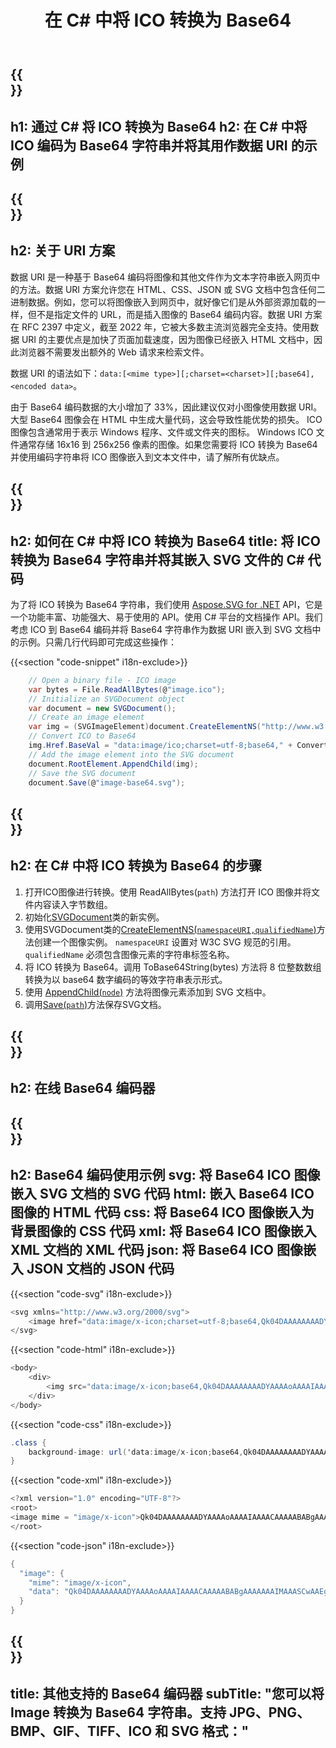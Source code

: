 ﻿---
translation: true
template: /templates/_template-encoder-child.md
title: 在 C# 中将 ICO 转换为 Base64
description: 在 C# 中将 ICO 转换为 Base64，并使用编码字符串作为数据 URI。将其嵌入 HTML、CSS、XML、JSON 等。
url: /net/ico-to-base64/
family: svg
platformtag: net
feature: encode
informat: ICO
outformat: Base64
---

{{<section banner>}}
---
h1: 通过 C# 将 ICO 转换为 Base64
h2: 在 C# 中将 ICO 编码为 Base64 字符串并将其用作数据 URI 的示例
---

{{<section overview>}}
---
h2: 关于 URI 方案
---

数据 URI 是一种基于 Base64 编码将图像和其他文件作为文本字符串嵌入网页中的方法。数据 URI 方案允许您在 HTML、CSS、JSON 或 SVG 文档中包含任何二进制数据。例如，您可以将图像嵌入到网页中，就好像它们是从外部资源加载的一样，但不是指定文件的 URL，而是插入图像的 Base64 编码内容。数据 URI 方案在 RFC 2397 中定义，截至 2022 年，它被大多数主流浏览器完全支持。使用数据 URI 的主要优点是加快了页面加载速度，因为图像已经嵌入 HTML 文档中，因此浏览器不需要发出额外的 Web 请求来检索文件。

数据 URI 的语法如下：`data:[<mime type>][;charset=<charset>][;base64],<encoded data>`。

由于 Base64 编码数据的大小增加了 33%，因此建议仅对小图像使用数据 URI。大型 Base64 图像会在 HTML 中生成大量代码，这会导致性能优势的损失。 ICO 图像包含通常用于表示 Windows 程序、文件或文件夹的图标。 Windows ICO 文件通常存储 16x16 到 256x256 像素的图像。如果您需要将 ICO 转换为 Base64 并使用编码字符串将 ICO 图像嵌入到文本文件中，请了解所有优缺点。

{{<section code-text>}}
---
h2: 如何在 C# 中将 ICO 转换为 Base64
title: 将 ICO 转换为 Base64 字符串并将其嵌入 SVG 文件的 C# 代码
---

为了将 ICO 转换为 Base64 字符串，我们使用 [Aspose.SVG for .NET](https://products.aspose.com/svg/net/) API，它是一个功能丰富、功能强大、易于使用的 API。使用 C# 平台的文档操作 API。我们考虑 ICO 到 Base64 编码并将 Base64 字符串作为数据 URI 嵌入到 SVG 文档中的示例。只需几行代码即可完成这些操作：

{{<section "code-snippet" i18n-exclude>}}

```cs
    // Open a binary file - ICO image
    var bytes = File.ReadAllBytes(@"image.ico");
    // Initialize an SVGDocument object
    var document = new SVGDocument();
    // Create an image element
    var img = (SVGImageElement)document.CreateElementNS("http://www.w3.org/2000/svg", "image");
    // Convert ICO to Base64
    img.Href.BaseVal = "data:image/ico;charset=utf-8;base64," + Convert.ToBase64String(bytes);
    // Add the image element into the SVG document
    document.RootElement.AppendChild(img);
    // Save the SVG document
    document.Save(@"image-base64.svg");
```

{{<section steps>}}
---
h2: 在 C# 中将 ICO 转换为 Base64 的步骤
---
1. 打开ICO图像进行转换。使用 ReadAllBytes(`path`) 方法打开 ICO 图像并将文件内容读入字节数组。
1. 初始化[SVGDocument](https://reference.aspose.com/svg/net/aspose.svg/svgdocument/svgdocument/#constructor)类的新实例。
1. 使用SVGDocument类的[CreateElementNS(`namespaceURI,qualifiedName`)](https://reference.aspose.com/svg/net/aspose.svg.dom/document/createelementns/#createelementns)方法创建一个图像实例。 `namespaceURI` 设置对 W3C SVG 规范的引用。 `qualifiedName` 必须包含图像元素的字符串标签名称。
1. 将 ICO 转换为 Base64。调用 ToBase64String(bytes) 方法将 8 位整数数组转换为以 base64 数字编码的等效字符串表示形式。
1. 使用 [AppendChild(`node`)](https://reference.aspose.com/svg/net/aspose.svg.dom/node/appendchild/) 方法将图像元素添加到 SVG 文档中。
1. 调用[Save(`path`)](https://reference.aspose.com/svg/net/aspose.svg/svgdocument/save/)方法保存SVG文档。

{{<section online-encoder>}}
---
h2: 在线 Base64 编码器
---

{{<section examples>}}
---
h2: Base64 编码使用示例
svg: 将 Base64 ICO 图像嵌入 SVG 文档的 SVG 代码
html: 嵌入 Base64 ICO 图像的 HTML 代码
css: 将 Base64 ICO 图像嵌入为背景图像的 CSS 代码
xml: 将 Base64 ICO 图像嵌入 XML 文档的 XML 代码
json: 将 Base64 ICO 图像嵌入 JSON 文档的 JSON 代码
---

{{<section "code-svg" i18n-exclude>}}

```cs
<svg xmlns="http://www.w3.org/2000/svg">
	<image href="data:image/x-icon;charset=utf-8;base64,Qk04DAAAAAAAADYAAAAoAAAAIAAAACAAAAABABgAAAAAAAIMAAASCwAAEgs..." alt="Blue circle"/>
</svg>
```

{{<section "code-html" i18n-exclude>}}

```cs
<body>
    <div>
        <img src="data:image/x-icon;base64,Qk04DAAAAAAAADYAAAAoAAAAIAAAACAAAAABABgAAAAAAAIMAAASCwAAEgs..." alt="Blue circle">
    </div>
</body>
```

{{<section "code-css" i18n-exclude>}}

```cs
.class {
    background-image: url('data:image/x-icon;base64,Qk04DAAAAAAAADYAAAAoAAAAIAAAACAAAAABABgAAAAAAAIMAAASCwAAEgs...');
}
```

{{<section "code-xml" i18n-exclude>}}

```cs
<?xml version="1.0" encoding="UTF-8"?>
<root>
<image mime = "image/x-icon">Qk04DAAAAAAAADYAAAAoAAAAIAAAACAAAAABABgAAAAAAAIMAAASCwAAEgs...</image>
</root>
```

{{<section "code-json" i18n-exclude>}}

```cs
{
  "image": {
    "mime": "image/x-icon",
    "data": "Qk04DAAAAAAAADYAAAAoAAAAIAAAACAAAAABABgAAAAAAAIMAAASCwAAEgs..."
  }
}
```

{{<section other-encoders>}}
---
title: 其他支持的 Base64 编码器
subTitle: "您可以将 Image 转换为 Base64 字符串。支持 JPG、PNG、BMP、GIF、TIFF、ICO 和 SVG 格式："
---